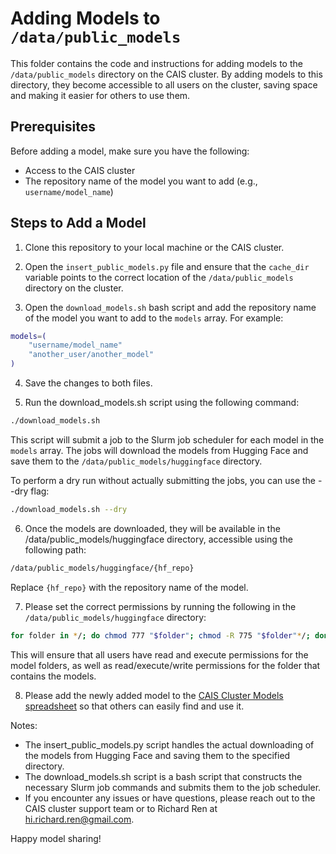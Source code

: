 # Adding Models to `/data/public_models`

This folder contains the code and instructions for adding models to the `/data/public_models` directory on the CAIS cluster. By adding models to this directory, they become accessible to all users on the cluster, saving space and making it easier for others to use them.

## Prerequisites

Before adding a model, make sure you have the following:

- Access to the CAIS cluster
- The repository name of the model you want to add (e.g., `username/model_name`)

## Steps to Add a Model

1. Clone this repository to your local machine or the CAIS cluster.

2. Open the `insert_public_models.py` file and ensure that the `cache_dir` variable points to the correct location of the `/data/public_models` directory on the cluster.

3. Open the `download_models.sh` bash script and add the repository name of the model you want to add to the `models` array. For example:

```bash
models=(
    "username/model_name"
    "another_user/another_model"
)
```

4. Save the changes to both files.

5. Run the download_models.sh script using the following command:

```bash
./download_models.sh
```

This script will submit a job to the Slurm job scheduler for each model in the `models` array. The jobs will download the models from Hugging Face and save them to the `/data/public_models/huggingface` directory.

To perform a dry run without actually submitting the jobs, you can use the --dry flag:
```bash
./download_models.sh --dry
```

6. Once the models are downloaded, they will be available in the /data/public_models/huggingface directory, accessible using the following path:

```bash
/data/public_models/huggingface/{hf_repo}
```

Replace `{hf_repo}` with the repository name of the model.

7. Please set the correct permissions by running the following in the `/data/public_models/huggingface` directory:

```bash
for folder in */; do chmod 777 "$folder"; chmod -R 775 "$folder"*/; done
```

This will ensure that all users have read and execute permissions for the model folders, as well as read/execute/write permissions for the folder that contains the models.

8. Please add the newly added model to the [CAIS Cluster Models spreadsheet](https://docs.google.com/spreadsheets/d/1lF4rx-edniZAon5ExcS8-qa-nLdOxb7tTLHXQ0dLubw/edit#gid=0) so that others can easily find and use it.

Notes:
- The insert_public_models.py script handles the actual downloading of the models from Hugging Face and saving them to the specified directory.
- The download_models.sh script is a bash script that constructs the necessary Slurm job commands and submits them to the job scheduler.
- If you encounter any issues or have questions, please reach out to the CAIS cluster support team or to Richard Ren at hi.richard.ren@gmail.com.

Happy model sharing!